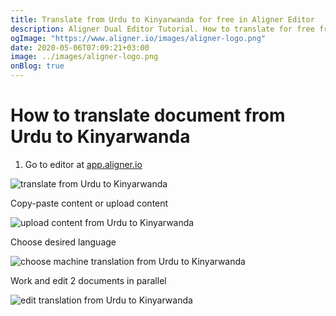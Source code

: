 ```yaml
---
title: Translate from Urdu to Kinyarwanda for free in Aligner Editor
description: Aligner Dual Editor Tutorial. How to translate for free from Urdu to Kinyarwanda. Aligner is multilingual document management platform. 
ogImage: "https://www.aligner.io/images/aligner-logo.png"
date: 2020-05-06T07:09:21+03:00
image: ../images/aligner-logo.png
onBlog: true
---
```


# How to translate document from Urdu to Kinyarwanda

1. Go to editor at [app.aligner.io](https://app.aligner.io "Aligner App web page")

![translate from Urdu to Kinyarwanda](../aligner-blank-editor.png "translate from Urdu to Kinyarwanda")

Copy-paste content or upload content

![upload content from Urdu to Kinyarwanda](../aligner-uploaded-document.png "upload content from Urdu to Kinyarwanda")

Choose desired language

![choose machine translation from Urdu to Kinyarwanda](../aligner-language-dropdown.png "choose machine translation from Urdu to Kinyarwanda")

Work and edit 2 documents in parallel

![edit translation from Urdu to Kinyarwanda](../aligner-double-sitded-editor.png "edit translation from Urdu to Kinyarwanda")

